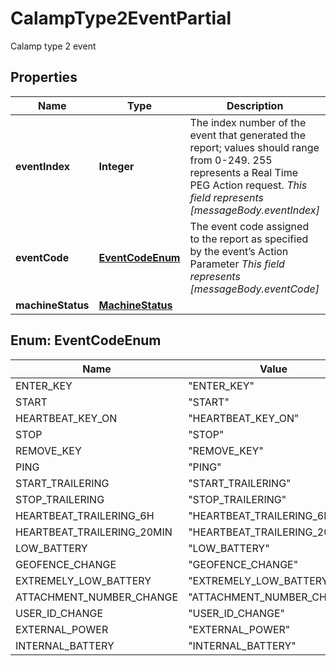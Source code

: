 

# CalampType2EventPartial

Calamp type 2 event

## Properties

| Name | Type | Description | Notes |
|------------ | ------------- | ------------- | -------------|
|**eventIndex** | **Integer** | The index number of the event that generated the report; values should range from 0-249. 255 represents a Real Time PEG Action request.          _This field represents [messageBody.eventIndex]_  |  [optional] |
|**eventCode** | [**EventCodeEnum**](#EventCodeEnum) | The event code assigned to the report as specified by the event’s Action Parameter  _This field represents [messageBody.eventCode]_  |  [optional] |
|**machineStatus** | [**MachineStatus**](MachineStatus.md) |  |  [optional] |



## Enum: EventCodeEnum

| Name | Value |
|---- | -----|
| ENTER_KEY | &quot;ENTER_KEY&quot; |
| START | &quot;START&quot; |
| HEARTBEAT_KEY_ON | &quot;HEARTBEAT_KEY_ON&quot; |
| STOP | &quot;STOP&quot; |
| REMOVE_KEY | &quot;REMOVE_KEY&quot; |
| PING | &quot;PING&quot; |
| START_TRAILERING | &quot;START_TRAILERING&quot; |
| STOP_TRAILERING | &quot;STOP_TRAILERING&quot; |
| HEARTBEAT_TRAILERING_6H | &quot;HEARTBEAT_TRAILERING_6H&quot; |
| HEARTBEAT_TRAILERING_20MIN | &quot;HEARTBEAT_TRAILERING_20MIN&quot; |
| LOW_BATTERY | &quot;LOW_BATTERY&quot; |
| GEOFENCE_CHANGE | &quot;GEOFENCE_CHANGE&quot; |
| EXTREMELY_LOW_BATTERY | &quot;EXTREMELY_LOW_BATTERY&quot; |
| ATTACHMENT_NUMBER_CHANGE | &quot;ATTACHMENT_NUMBER_CHANGE&quot; |
| USER_ID_CHANGE | &quot;USER_ID_CHANGE&quot; |
| EXTERNAL_POWER | &quot;EXTERNAL_POWER&quot; |
| INTERNAL_BATTERY | &quot;INTERNAL_BATTERY&quot; |



